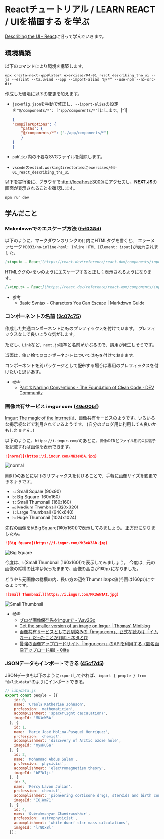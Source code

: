 # Reactチュートリアル / LEARN REACT / UIを描画する を学ぶ

[Describing the UI – React](https://react.dev/learn/describing-the-ui)に沿って学んでいきます。

## 環境構築

以下のコマンドにより環境を構築します。

~~~shell
npx create-next-app@latest exercises/04-01_react_describing_the_ui --js --eslint --tailwind --app --import-alias "@/*" --use-npm --no-src-dir
~~~

作成した環境に以下の変更を加えます。

- `jsconfig.json`を手動で修正し、`--import-alias`の設定を`"@/components/*": ["app/components/*"]`にします。[^1]

    ~~~json
    {
    "compilerOptions": {
        "paths": {
        "@/components/*": ["./app/components/*"]
        }
    }
    }

    ~~~

- `public/`内の不要なSVGファイルを削除します。
- `vscode`の`eslint.workingDirectories`に`exercises/04-01_react_describing_the_ui`

以下を実行後に、ブラウザで[http://localhost:3000/](http://localhost:3000/)にアクセスし、**NEXT.JS**の画面が表示されることを確認します。

~~~shell
npm run dev
~~~

## 学んだこと

### Makedownでのエスケープ方法 ([faf938d](https://github.com/kantas-spike/learn_react/commit/faf938d4ef533fd056b37a29c8b264f34f21f52c))

以下のように、マークダウンのリンクの`[]`内にHTMLタグを書くと、
エラーメッセージ `MD033/no-inline-html: Inline HTML [Element: input]`が表示されました。

~~~markdown
[<input> – React](https://react.dev/reference/react-dom/components/input#my-text-input-doesnt-update-when-i-type-into-it)
~~~

HTMLタグの`<`を`\<`のようにエスケープすると正しく表示されるようになります。

~~~markdown
[\<input> – React](https://react.dev/reference/react-dom/components/input#my-text-input-doesnt-update-when-i-type-into-it)
~~~

- 参考
  - [Basic Syntax - Characters You Can Escape | Markdown Guide](https://www.markdownguide.org/basic-syntax/#characters-you-can-escape)

### コンポーネントの名前 ([2c07c75](https://github.com/kantas-spike/learn_react/commit/2c07c756b766cd6afb9fae0d633389a36f671761))

作成した共通コンポーネントに`My`のプレフィックスを付けています。
プレフィックスなしで良いような気がします。

ただし、`Link`など、`next.js`標準と名前がかぶるので、誤用が発生しそうです。

当面は、使い捨てのコンポーネントについては`My`を付けておきます。

コンポーネントを別パッケージとして配布する場合は専用のプレフィックスを付けたいと思いあす。

- 参考
  - [Part 1: Naming Conventions - The Foundation of Clean Code - DEV Community](https://dev.to/sathishskdev/part-1-naming-conventions-the-foundation-of-clean-code-51ng)

### 画像共有サービス imgur.com ([49e00bf](https://github.com/kantas-spike/learn_react/commit/49e00bf93feec235f7c4ab0315abd73d056fe199))

[Imgur: The magic of the Internet](https://imgur.com/)は、画像共有サービスのようです。いろいろな掲示板などで利用されているようです。
(自分のブログ用に利用しても良いかもしれません。)

以下のように、`https://i.imgur.com/`のあとに、`画像のID`と`ファイル形式の拡張子`を記載すれば画像を表示できます。

~~~markdown
![normal](https://i.imgur.com/MK3eW3A.jpg)
~~~

![normal](https://i.imgur.com/MK3eW3A.jpg)

`画像ID`のあとに以下のサフィックスを付けることで、手軽に画像サイズを変更できるようです。

- `s`: Small Square (90x90)
- `b`: Big Square (160x160)
- `t`: Small Thumbnail (160x160)
- `m`: Medium Thumbnail (320x320)
- `l`: Large Thumbnail (640x640)
- `h`: Huge Thumbnail (1024x1024)

先程の画像を`b`(Big Square(160x160))で表示してみましょう。
正方形になりましたね。

~~~markdown
![Big Square](https://i.imgur.com/MK3eW3Ab.jpg)
~~~

![Big Square](https://i.imgur.com/MK3eW3Ab.jpg)

今度は、`t`(Small Thumbnail (160x160))で表示してみましょう。
今度は、元の画像の縦横の比率は保ったままで、画像の高さが160pxになりました。

どうやら元画像の縦横の内、長い方の辺をThumnailのpx値(今回は160px)にするようです。

~~~markdown
![Small Thumbnail](https://i.imgur.com/MK3eW3At.jpg)
~~~

![Small Thumbnail](https://i.imgur.com/MK3eW3At.jpg)

- 参考
  - [ブログ画像保存先をimgurで - Way2Go](https://way2go.netlify.app/image-management/)
  - [Get the smaller version of an image on Imgur | Thomas' Miniblog](https://thomas.vanhoutte.be/miniblog/imgur-thumbnail-trick/)
  - [画像共有サービスとしてお馴染みの「imgur.com」、正式な読みは「イムガ―」だったことが判明 - ネタとぴ](https://netatopi.jp/article/1002285.html)
  - [最強の画像アップロードサイト「Imgur.com」のAPIを利用する（匿名画像アップロード編) - Qiita](https://qiita.com/AKB428/items/a5f68a3288cc596975ae)

### JSONデータもインポートできる ([45cf7d5](https://github.com/kantas-spike/learn_react/commit/45cf7d594ce45de70707b337da52978cf79aec00))

JSONデータも以下のように`export`してやれば、`import { people } from "@/lib/data"`のようにインポートできる。

~~~js
// lib/data.js
export const people = [{
    id: 0,
    name: 'Creola Katherine Johnson',
    profession: 'mathematician',
    accomplishment: 'spaceflight calculations',
    imageId: 'MK3eW3A'
  }, {
    id: 1,
    name: 'Mario José Molina-Pasquel Henríquez',
    profession: 'chemist',
    accomplishment: 'discovery of Arctic ozone hole',
    imageId: 'mynHUSa'
  }, {
    id: 2,
    name: 'Mohammad Abdus Salam',
    profession: 'physicist',
    accomplishment: 'electromagnetism theory',
    imageId: 'bE7W1ji'
  }, {
    id: 3,
    name: 'Percy Lavon Julian',
    profession: 'chemist',
    accomplishment: 'pioneering cortisone drugs, steroids and birth control pills',
    imageId: 'IOjWm71'
  }, {
    id: 4,
    name: 'Subrahmanyan Chandrasekhar',
    profession: 'astrophysicist',
    accomplishment: 'white dwarf star mass calculations',
    imageId: 'lrWQx8l'
  }];
~~~

